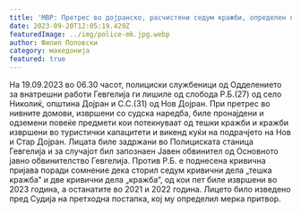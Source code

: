 ```yaml
---
title: 'МВР: Претрес во дојранско, расчистени седум кражби, определен притвор - 20 СЕПТЕМВРИ 2023'
date: 2023-09-20T12:05:19.429Z
featuredImage: ../img/police-mk.jpg.webp
author: Филип Поповски
category: македонија
featured: true
---
```

На 19.09.2023 во 06.30 часот, полициски службеници од Одделението за внатрешни работи Гевгелија ги лишиле од слобода Р.Б.(27) од село Николиќ, општина Дојран и С.С.(31) од Нов Дојран. При претрес во нивните домови, извршени со судска наредба, биле пронајдени и одземени повеќе предмети кои потекнуваат од тешки кражби и кражби извршени во туристички капацитети и викенд куќи на подрачјето на Нов и Стар Дојран. Лицата биле задржани во Полициската станица Гевгелија и за случајот бил запознаен Јавен обвинител од Основното јавно обвинителство Гевгелија. Против Р.Б. е поднесена кривична пријава поради сомнение дека сторил седум кривични дела „тешка кражба“ и две кривични дела „кражба“, од кои пет биле извршени во 2023 година, а останатите во 2021 и 2022 година. Лицето било изведено пред Судија на претходна постапка, кој му определил мерка притвор.
